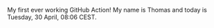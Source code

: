 My first ever working GitHub Action!
My name is Thomas and today is Tuesday, 30 April, 08:06 CEST. 
